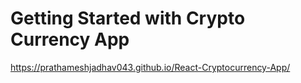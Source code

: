 # Getting Started with Crypto Currency App

https://prathameshjadhav043.github.io/React-Cryptocurrency-App/
